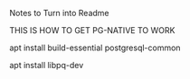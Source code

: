 Notes to Turn into Readme

THIS IS HOW TO GET PG-NATIVE TO WORK

apt install build-essential postgresql-common

apt install libpq-dev